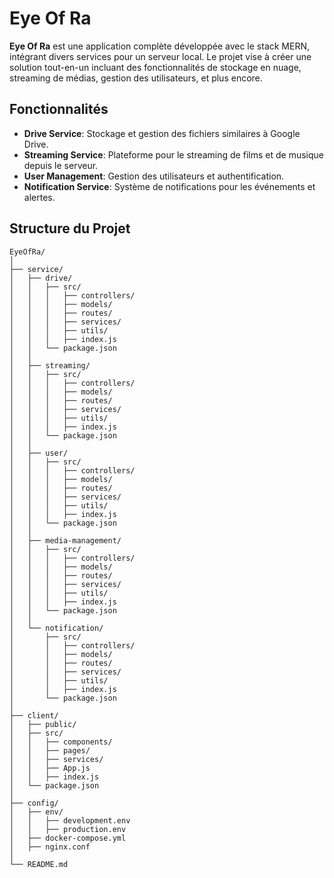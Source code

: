 # Eye Of Ra

**Eye Of Ra** est une application complète développée avec le stack MERN, intégrant divers services pour un serveur local. Le projet vise à créer une solution tout-en-un incluant des fonctionnalités de stockage en nuage, streaming de médias, gestion des utilisateurs, et plus encore.

## Fonctionnalités

- **Drive Service**: Stockage et gestion des fichiers similaires à Google Drive.
- **Streaming Service**: Plateforme pour le streaming de films et de musique depuis le serveur.
- **User Management**: Gestion des utilisateurs et authentification.
- **Notification Service**: Système de notifications pour les événements et alertes.

## Structure du Projet

```plaintext
EyeOfRa/
│
├── service/
│   ├── drive/
│   │   ├── src/
│   │   │   ├── controllers/
│   │   │   ├── models/
│   │   │   ├── routes/
│   │   │   ├── services/
│   │   │   ├── utils/
│   │   │   ├── index.js
│   │   └── package.json
│   │
│   ├── streaming/
│   │   ├── src/
│   │   │   ├── controllers/
│   │   │   ├── models/
│   │   │   ├── routes/
│   │   │   ├── services/
│   │   │   ├── utils/
│   │   │   ├── index.js
│   │   └── package.json
│   │
│   ├── user/
│   │   ├── src/
│   │   │   ├── controllers/
│   │   │   ├── models/
│   │   │   ├── routes/
│   │   │   ├── services/
│   │   │   ├── utils/
│   │   │   ├── index.js
│   │   └── package.json
│   │
│   ├── media-management/
│   │   ├── src/
│   │   │   ├── controllers/
│   │   │   ├── models/
│   │   │   ├── routes/
│   │   │   ├── services/
│   │   │   ├── utils/
│   │   │   ├── index.js
│   │   └── package.json
│   │
│   └── notification/
│       ├── src/
│       │   ├── controllers/
│       │   ├── models/
│       │   ├── routes/
│       │   ├── services/
│       │   ├── utils/
│       │   ├── index.js
│       └── package.json
│
├── client/
│   ├── public/
│   ├── src/
│   │   ├── components/
│   │   ├── pages/
│   │   ├── services/
│   │   ├── App.js
│   │   ├── index.js
│   └── package.json
│
├── config/
│   ├── env/
│   │   ├── development.env
│   │   ├── production.env
│   ├── docker-compose.yml
│   ├── nginx.conf
│
└── README.md
```
